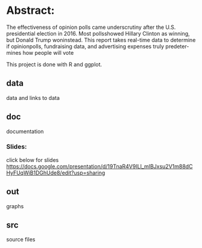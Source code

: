 # Abstract:
The  effectiveness  of  opinion  polls  came  underscrutiny after the U.S. presidential election in 2016. Most pollsshowed Hillary Clinton as winning, but Donald Trump woninstead. This report takes real-time data to determine if opinionpolls, fundraising data, and advertising expenses truly predeter-mines how people will vote

This project is done with R and ggplot.


## data
data and links to data 

## doc
documentation
  ### Slides:
  click below for slides
  https://docs.google.com/presentation/d/19TnaR4V9ILl_mIBJxsu2V1m88dCHyFUqWiB1DGhUde8/edit?usp=sharing

## out
graphs

## src
source files
